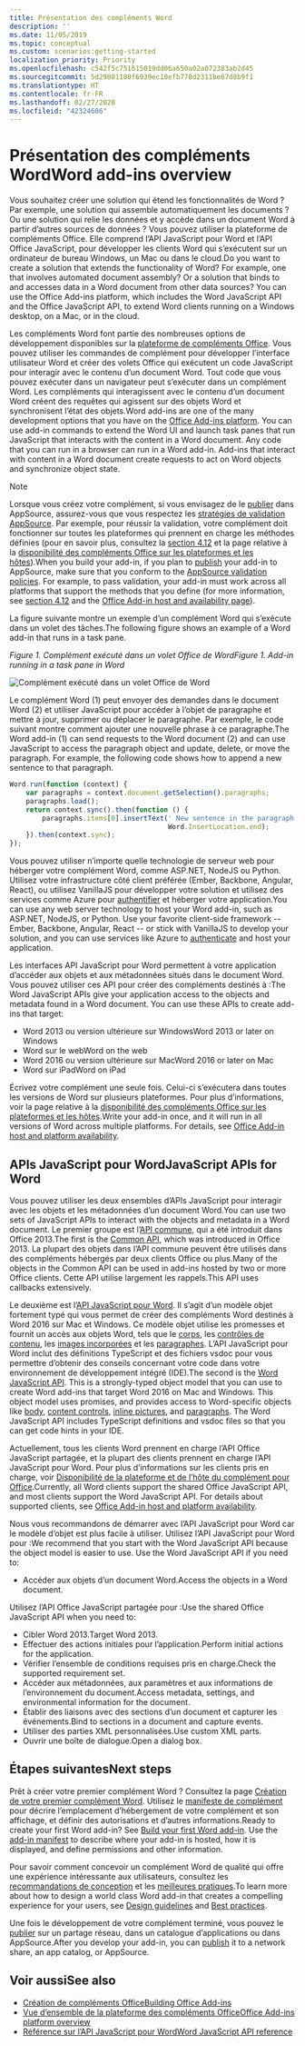 ```yaml
---
title: Présentation des compléments Word
description: ''
ms.date: 11/05/2019
ms.topic: conceptual
ms.custom: scenarios:getting-started
localization_priority: Priority
ms.openlocfilehash: c542f5c751615019dd06a650a02a072383ab2d45
ms.sourcegitcommit: 5d29801180f6939ec10efb778d2311be67d8b9f1
ms.translationtype: HT
ms.contentlocale: fr-FR
ms.lasthandoff: 02/27/2020
ms.locfileid: "42324686"
---
```

# <a name="word-add-ins-overview"></a><span data-ttu-id="e01ae-102">Présentation des compléments Word</span><span class="sxs-lookup"><span data-stu-id="e01ae-102">Word add-ins overview</span></span>

<span data-ttu-id="e01ae-p101">Vous souhaitez créer une solution qui étend les fonctionnalités de Word ? Par exemple, une solution qui assemble automatiquement les documents ? Ou une solution qui relie les données et y accède dans un document Word à partir d’autres sources de données ? Vous pouvez utiliser la plateforme de compléments Office. Elle comprend l’API JavaScript pour Word et l’API Office JavaScript, pour développer les clients Word qui s’exécutent sur un ordinateur de bureau Windows, un Mac ou dans le cloud.</span><span class="sxs-lookup"><span data-stu-id="e01ae-p101">Do you want to create a solution that extends the functionality of Word? For example, one that involves automated document assembly? Or a solution that binds to and accesses data in a Word document from other data sources? You can use the Office Add-ins platform, which includes the Word JavaScript API and the Office JavaScript API, to extend Word clients running on a Windows desktop, on a Mac, or in the cloud.</span></span>

<span data-ttu-id="e01ae-p102">Les compléments Word font partie des nombreuses options de développement disponibles sur la [plateforme de compléments Office](../overview/office-add-ins.md). Vous pouvez utiliser les commandes de complément pour développer l’interface utilisateur Word et créer des volets Office qui exécutent un code JavaScript pour interagir avec le contenu d’un document Word. Tout code que vous pouvez exécuter dans un navigateur peut s’exécuter dans un complément Word. Les compléments qui interagissent avec le contenu d’un document Word créent des requêtes qui agissent sur des objets Word et synchronisent l’état des objets.</span><span class="sxs-lookup"><span data-stu-id="e01ae-p102">Word add-ins are one of the many development options that you have on the [Office Add-ins platform](../overview/office-add-ins.md). You can use add-in commands to extend the Word UI and launch task panes that run JavaScript that interacts with the content in a Word document. Any code that you can run in a browser can run in a Word add-in. Add-ins that interact with content in a Word document create requests to act on Word objects and synchronize object state.</span></span> 

> [!NOTE]
> <span data-ttu-id="e01ae-p103">Lorsque vous créez votre complément, si vous envisagez de le [publier](../publish/publish.md) dans AppSource, assurez-vous que vous respectez les [stratégies de validation AppSource](/office/dev/store/validation-policies). Par exemple, pour réussir la validation, votre complément doit fonctionner sur toutes les plateformes qui prennent en charge les méthodes définies (pour en savoir plus, consultez la [section 4.12](/office/dev/store/validation-policies#4-apps-and-add-ins-behave-predictably) et la page relative à la [disponibilité des compléments Office sur les plateformes et les hôtes](../overview/office-add-in-availability.md)).</span><span class="sxs-lookup"><span data-stu-id="e01ae-p103">When you build your add-in, if you plan to [publish](../publish/publish.md) your add-in to AppSource, make sure that you conform to the [AppSource validation policies](/office/dev/store/validation-policies). For example, to pass validation, your add-in must work across all platforms that support the methods that you define (for more information, see [section 4.12](/office/dev/store/validation-policies#4-apps-and-add-ins-behave-predictably) and the [Office Add-in host and availability page](../overview/office-add-in-availability.md)).</span></span>

<span data-ttu-id="e01ae-113">La figure suivante montre un exemple d’un complément Word qui s’exécute dans un volet des tâches.</span><span class="sxs-lookup"><span data-stu-id="e01ae-113">The following figure shows an example of a Word add-in that runs in a task pane.</span></span>

<span data-ttu-id="e01ae-114">*Figure 1. Complément exécuté dans un volet Office de Word*</span><span class="sxs-lookup"><span data-stu-id="e01ae-114">*Figure 1. Add-in running in a task pane in Word*</span></span>

![Complément exécuté dans un volet Office de Word](../images/word-add-in-show-host-client.png)

<span data-ttu-id="e01ae-p104">Le complément Word (1) peut envoyer des demandes dans le document Word (2) et utiliser JavaScript pour accéder à l’objet de paragraphe et mettre à jour, supprimer ou déplacer le paragraphe. Par exemple, le code suivant montre comment ajouter une nouvelle phrase à ce paragraphe.</span><span class="sxs-lookup"><span data-stu-id="e01ae-p104">The Word add-in (1) can send requests to the Word document (2) and can use JavaScript to access the paragraph object and update, delete, or move the paragraph. For example, the following code shows how to append a new sentence to that paragraph.</span></span>

```js
Word.run(function (context) {
    var paragraphs = context.document.getSelection().paragraphs;
    paragraphs.load();
    return context.sync().then(function () {
        paragraphs.items[0].insertText(' New sentence in the paragraph.',
                                       Word.InsertLocation.end);
    }).then(context.sync);
});

```

<span data-ttu-id="e01ae-p105">Vous pouvez utiliser n’importe quelle technologie de serveur web pour héberger votre complément Word, comme ASP.NET, NodeJS ou Python. Utilisez votre infrastructure côté client préférée (Ember, Backbone, Angular, React), ou utilisez VanillaJS pour développer votre solution et utilisez des services comme Azure pour [authentifier](../develop/overview-authn-authz.md) et héberger votre application.</span><span class="sxs-lookup"><span data-stu-id="e01ae-p105">You can use any web server technology to host your Word add-in, such as ASP.NET, NodeJS, or Python. Use your favorite client-side framework -- Ember, Backbone, Angular, React -- or stick with VanillaJS to develop your solution, and you can use services like Azure to [authenticate](../develop/overview-authn-authz.md) and host your application.</span></span>

<span data-ttu-id="e01ae-p106">Les interfaces API JavaScript pour Word permettent à votre application d’accéder aux objets et aux métadonnées situés dans le document Word. Vous pouvez utiliser ces API pour créer des compléments destinés à :</span><span class="sxs-lookup"><span data-stu-id="e01ae-p106">The Word JavaScript APIs give your application access to the objects and metadata found in a Word document. You can use these APIs to create add-ins that target:</span></span>

* <span data-ttu-id="e01ae-122">Word 2013 ou version ultérieure sur Windows</span><span class="sxs-lookup"><span data-stu-id="e01ae-122">Word 2013 or later on Windows</span></span>
* <span data-ttu-id="e01ae-123">Word sur le web</span><span class="sxs-lookup"><span data-stu-id="e01ae-123">Word on the web</span></span>
* <span data-ttu-id="e01ae-124">Word 2016 ou version ultérieure sur Mac</span><span class="sxs-lookup"><span data-stu-id="e01ae-124">Word 2016 or later on Mac</span></span>
* <span data-ttu-id="e01ae-125">Word sur iPad</span><span class="sxs-lookup"><span data-stu-id="e01ae-125">Word on iPad</span></span>

<span data-ttu-id="e01ae-p107">Écrivez votre complément une seule fois. Celui-ci s’exécutera dans toutes les versions de Word sur plusieurs plateformes. Pour plus d’informations, voir la page relative à la [disponibilité des compléments Office sur les plateformes et les hôtes](../overview/office-add-in-availability.md).</span><span class="sxs-lookup"><span data-stu-id="e01ae-p107">Write your add-in once, and it will run in all versions of Word across multiple platforms. For details, see [Office Add-in host and platform availability](../overview/office-add-in-availability.md).</span></span>

## <a name="javascript-apis-for-word"></a><span data-ttu-id="e01ae-128">APIs JavaScript pour Word</span><span class="sxs-lookup"><span data-stu-id="e01ae-128">JavaScript APIs for Word</span></span>

<span data-ttu-id="e01ae-129">Vous pouvez utiliser les deux ensembles d’APIs JavaScript pour interagir avec les objets et les métadonnées d’un document Word.</span><span class="sxs-lookup"><span data-stu-id="e01ae-129">You can use two sets of JavaScript APIs to interact with the objects and metadata in a Word document.</span></span> <span data-ttu-id="e01ae-130">Le premier groupe est l’[API commune](/javascript/api/office), qui a été introduit dans Office 2013.</span><span class="sxs-lookup"><span data-stu-id="e01ae-130">The first is the [Common API](/javascript/api/office), which was introduced in Office 2013.</span></span> <span data-ttu-id="e01ae-131">La plupart des objets dans l’API commune peuvent être utilisés dans des compléments hébergés par deux clients Office ou plus.</span><span class="sxs-lookup"><span data-stu-id="e01ae-131">Many of the objects in the Common API can be used in add-ins hosted by two or more Office clients.</span></span> <span data-ttu-id="e01ae-132">Cette API utilise largement les rappels.</span><span class="sxs-lookup"><span data-stu-id="e01ae-132">This API uses callbacks extensively.</span></span>

<span data-ttu-id="e01ae-p109">Le deuxième est l’[API JavaScript pour Word](/javascript/api/word). Il s’agit d’un modèle objet fortement typé qui vous permet de créer des compléments Word destinés à Word 2016 sur Mac et Windows. Ce modèle objet utilise les promesses et fournit un accès aux objets Word, tels que le [corps](/javascript/api/word/word.body), les [contrôles de contenu](/javascript/api/word/word.contentcontrol), les [images incorporées](/javascript/api/word/word.inlinepicture) et les [paragraphes](/javascript/api/word/word.paragraph). L’API JavaScript pour Word inclut des définitions TypeScript et des fichiers vsdoc pour vous permettre d’obtenir des conseils concernant votre code dans votre environnement de développement intégré (IDE).</span><span class="sxs-lookup"><span data-stu-id="e01ae-p109">The second is the [Word JavaScript API](/javascript/api/word). This is a strongly-typed object model that you can use to create Word add-ins that target Word 2016 on Mac and Windows. This object model uses promises, and provides access to Word-specific objects like [body](/javascript/api/word/word.body), [content controls](/javascript/api/word/word.contentcontrol), [inline pictures](/javascript/api/word/word.inlinepicture), and [paragraphs](/javascript/api/word/word.paragraph). The Word JavaScript API includes TypeScript definitions and vsdoc files so that you can get code hints in your IDE.</span></span>

<span data-ttu-id="e01ae-p110">Actuellement, tous les clients Word prennent en charge l’API Office JavaScript partagée, et la plupart des clients prennent en charge l’API JavaScript pour Word. Pour plus d’informations sur les clients pris en charge, voir [Disponibilité de la plateforme et de l’hôte du complément pour Office](../overview/office-add-in-availability.md).</span><span class="sxs-lookup"><span data-stu-id="e01ae-p110">Currently, all Word clients support the shared Office JavaScript API, and most clients support the Word JavaScript API. For details about supported clients, see [Office Add-in host and platform availability](../overview/office-add-in-availability.md).</span></span>

<span data-ttu-id="e01ae-p111">Nous vous recommandons de démarrer avec l’API JavaScript pour Word car le modèle d’objet est plus facile à utiliser. Utilisez l’API JavaScript pour Word pour :</span><span class="sxs-lookup"><span data-stu-id="e01ae-p111">We recommend that you start with the Word JavaScript API because the object model is easier to use. Use the Word JavaScript API if you need to:</span></span>

* <span data-ttu-id="e01ae-141">Accéder aux objets d’un document Word.</span><span class="sxs-lookup"><span data-stu-id="e01ae-141">Access the objects in a Word document.</span></span>

<span data-ttu-id="e01ae-142">Utilisez l’API Office JavaScript partagée pour :</span><span class="sxs-lookup"><span data-stu-id="e01ae-142">Use the shared Office JavaScript API when you need to:</span></span>

* <span data-ttu-id="e01ae-143">Cibler Word 2013.</span><span class="sxs-lookup"><span data-stu-id="e01ae-143">Target Word 2013.</span></span>
* <span data-ttu-id="e01ae-144">Effectuer des actions initiales pour l’application.</span><span class="sxs-lookup"><span data-stu-id="e01ae-144">Perform initial actions for the application.</span></span>
* <span data-ttu-id="e01ae-145">Vérifier l’ensemble de conditions requises pris en charge.</span><span class="sxs-lookup"><span data-stu-id="e01ae-145">Check the supported requirement set.</span></span>
* <span data-ttu-id="e01ae-146">Accéder aux métadonnées, aux paramètres et aux informations de l’environnement du document.</span><span class="sxs-lookup"><span data-stu-id="e01ae-146">Access metadata, settings, and environmental information for the document.</span></span>
* <span data-ttu-id="e01ae-147">Établir des liaisons avec des sections d’un document et capturer les événements.</span><span class="sxs-lookup"><span data-stu-id="e01ae-147">Bind to sections in a document and capture events.</span></span>
* <span data-ttu-id="e01ae-148">Utiliser des parties XML personnalisées.</span><span class="sxs-lookup"><span data-stu-id="e01ae-148">Use custom XML parts.</span></span>
* <span data-ttu-id="e01ae-149">Ouvrir une boîte de dialogue.</span><span class="sxs-lookup"><span data-stu-id="e01ae-149">Open a dialog box.</span></span>

## <a name="next-steps"></a><span data-ttu-id="e01ae-150">Étapes suivantes</span><span class="sxs-lookup"><span data-stu-id="e01ae-150">Next steps</span></span>

<span data-ttu-id="e01ae-p112">Prêt à créer votre premier complément Word ? Consultez la page [Création de votre premier complément Word](word-add-ins.md). Utilisez le [manifeste de complément](../develop/add-in-manifests.md) pour décrire l’emplacement d’hébergement de votre complément et son affichage, et définir des autorisations et d’autres informations.</span><span class="sxs-lookup"><span data-stu-id="e01ae-p112">Ready to create your first Word add-in? See [Build your first Word add-in](word-add-ins.md). Use the [add-in manifest](../develop/add-in-manifests.md) to describe where your add-in is hosted, how it is displayed, and define permissions and other information.</span></span>

<span data-ttu-id="e01ae-154">Pour savoir comment concevoir un complément Word de qualité qui offre une expérience intéressante aux utilisateurs, consultez les [recommandations de conception](../design/add-in-design.md) et les [meilleures pratiques](../concepts/add-in-development-best-practices.md).</span><span class="sxs-lookup"><span data-stu-id="e01ae-154">To learn more about how to design a world class Word add-in that creates a compelling experience for your users, see [Design guidelines](../design/add-in-design.md) and [Best practices](../concepts/add-in-development-best-practices.md).</span></span>

<span data-ttu-id="e01ae-155">Une fois le développement de votre complément terminé, vous pouvez le [publier](../publish/publish.md) sur un partage réseau, dans un catalogue d’applications ou dans AppSource.</span><span class="sxs-lookup"><span data-stu-id="e01ae-155">After you develop your add-in, you can [publish](../publish/publish.md) it to a network share, an app catalog, or AppSource.</span></span>

## <a name="see-also"></a><span data-ttu-id="e01ae-156">Voir aussi</span><span class="sxs-lookup"><span data-stu-id="e01ae-156">See also</span></span>

* [<span data-ttu-id="e01ae-157">Création de compléments Office</span><span class="sxs-lookup"><span data-stu-id="e01ae-157">Building Office Add-ins</span></span>](../overview/office-add-ins-fundamentals.md)
* [<span data-ttu-id="e01ae-158">Vue d’ensemble de la plateforme des compléments Office</span><span class="sxs-lookup"><span data-stu-id="e01ae-158">Office Add-ins platform overview</span></span>](../overview/office-add-ins.md)
* [<span data-ttu-id="e01ae-159">Référence sur l’API JavaScript pour Word</span><span class="sxs-lookup"><span data-stu-id="e01ae-159">Word JavaScript API reference</span></span>](/office/dev/add-ins/reference/overview/word-add-ins-reference-overview)
